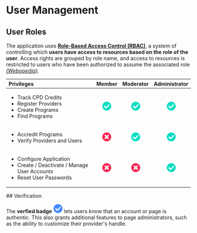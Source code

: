 # User Management

## User Roles

The application uses [**Role-Based Access Control \(RBAC\)**](https://en.wikipedia.org/wiki/Role-based_access_control), a system of controlling which **users have access to resources based on the role of the user**. Access rights are grouped by role name, and access to resources is restricted to users who have been authorized to assume the associated role [_\(Webopedia\)_](https://www.webopedia.com/TERM/R/RBAC.html).

<table>
  <thead>
    <tr>
      <th style="text-align:left">Privileges</th>
      <th style="text-align:center">Member</th>
      <th style="text-align:center">Moderator</th>
      <th style="text-align:center">Administrator</th>
    </tr>
  </thead>
  <tbody>
    <tr>
      <td style="text-align:left">
        <ul>
          <li>Track CPD Credits</li>
          <li>Register Providers</li>
          <li>Create Programs</li>
          <li>Find Programs</li>
        </ul>
      </td>
      <td style="text-align:center">
        <img src="../../.gitbook/assets/fa-check-circle-green.png" alt/>
      </td>
      <td style="text-align:center">
        <img src="../../.gitbook/assets/fa-check-circle-green.png" alt/>
      </td>
      <td style="text-align:center">
        <img src="../../.gitbook/assets/fa-check-circle-green.png" alt/>
      </td>
    </tr>
    <tr>
      <td style="text-align:left">
        <ul>
          <li>Accredit Programs</li>
          <li>Verify Providers and Users</li>
        </ul>
      </td>
      <td style="text-align:center">
        <img src="../../.gitbook/assets/fa-times-circle-r.png" alt/>
      </td>
      <td style="text-align:center">
        <img src="../../.gitbook/assets/fa-check-circle-green.png" alt/>
      </td>
      <td style="text-align:center">
        <img src="../../.gitbook/assets/fa-check-circle-green.png" alt/>
      </td>
    </tr>
    <tr>
      <td style="text-align:left">
        <ul>
          <li>Configure Application</li>
          <li>Create / Deactivate / Manage User Accounts</li>
          <li>Reset User Passwords</li>
        </ul>
      </td>
      <td style="text-align:center">
        <img src="../../.gitbook/assets/fa-times-circle-r.png" alt/>
      </td>
      <td style="text-align:center">
        <img src="../../.gitbook/assets/fa-times-circle-r.png" alt/>
      </td>
      <td style="text-align:center">
        <img src="../../.gitbook/assets/fa-check-circle-green.png" alt/>
      </td>
    </tr>
  </tbody>
</table>## Verification

The **verfied badge** ![](../../.gitbook/assets/fa-check-circle-b.png) lets users know that an account or page is authentic. This also grants additional features to page administrators, such as the ability to customize their provider's handle.



